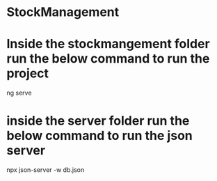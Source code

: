 # StockManagement
# Inside the stockmangement folder run the below command to run the project
ng serve

# inside the server folder run the below command to run the json server
npx json-server -w db.json